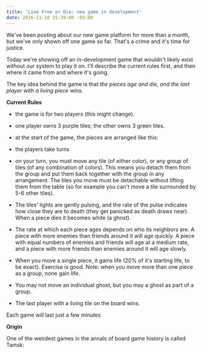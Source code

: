```yaml
---
title: 'Live Free or Die: new game in development'
date: 2016-11-10 15:39:00 -05:00
---
```


We've been posting about our new game platform for more than a month, but we've only shown off one game so far. That's a crime and it's time for justice.

Today we're showing off an in-development game that wouldn't likely exist without our system to play it on. I'll describe the current rules first, and then where it came from and where it's going.

The key idea behind the game is that *the pieces age and die, and the last player with a living piece wins.*

**Current Rules**

* the game is for two players (this might change).

* one player owns 3 purple tiles; the other owns 3 green tiles.

* at the start of the game, the pieces are arranged like this:

* the players take turns

* on your turn, you must move any tile (of either color), or any group of tiles (of any combination of colors). This means you detach them from the group and put them back together with the group in any arrangement. The tiles you move must be detachable without lifting them from the table (so for example you can't move a tile surrounded by 5-6 other tiles). 

* The tiles' lights are gently pulsing, and the rate of the pulse indicates how close they are to death (they get panicked as death draws near). When a piece dies it becomes white (a ghost). 

* The rate at which each piece ages depends on who its neighbors are. A piece with more enemies than friends around it will age quickly. A piece with equal numbers of enemies and friends will age at a medium rate, and a piece with more friends than enemies around it will age slowly. 

* When you move a single piece, it gains life (20% of it's starting life, to be exact). Exercise is good. Note: when you move more than one piece as a group, none gain life. 

* You may not move an individual ghost, but you may a ghost as part of a group.

* The last player with a living tile on the board wins. 

Each game will last just a few minutes

**Origin**

One of the weirdest games in the annals of board game history is called Tamsk: 